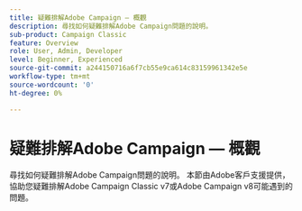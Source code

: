 ```yaml
---
title: 疑難排解Adobe Campaign — 概觀
description: 尋找如何疑難排解Adobe Campaign問題的說明。
sub-product: Campaign Classic
feature: Overview
role: User, Admin, Developer
level: Beginner, Experienced
source-git-commit: a244150716a6f7cb55e9ca614c83159961342e5e
workflow-type: tm+mt
source-wordcount: '0'
ht-degree: 0%

---
```



# 疑難排解Adobe Campaign — 概觀

尋找如何疑難排解Adobe Campaign問題的說明。 本節由Adobe客戶支援提供，協助您疑難排解Adobe Campaign Classic v7或Adobe Campaign v8可能遇到的問題。
